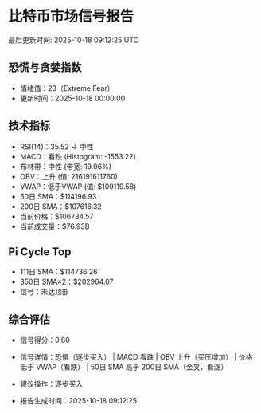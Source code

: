 # 比特币市场信号报告

最后更新时间: 2025-10-18 09:12:25 UTC

## 恐慌与贪婪指数
- 情绪值：23（Extreme Fear）
- 更新时间：2025-10-18 00:00:00

## 技术指标
- RSI(14)：35.52 → 中性
- MACD：看跌 (Histogram: -1553.22)
- 布林带：中性 (带宽: 19.96%)
- OBV：上升 (值: 216191611760)
- VWAP：低于VWAP (值: $109119.58)
- 50日 SMA：$114196.93
- 200日 SMA：$107616.32
- 当前价格：$106734.57
- 当前成交量：$76.93B

## Pi Cycle Top
- 111日 SMA：$114736.26
- 350日 SMA×2：$202964.07
- 信号：未达顶部

## 综合评估
- 信号得分：0.80
- 信号详情：恐惧（逐步买入） | MACD 看跌 | OBV 上升（买压增加） | 价格低于 VWAP（看跌） | 50日 SMA 高于 200日 SMA（金叉，看涨）
- 建议操作：逐步买入

- 报告生成时间：2025-10-18 09:12:25
